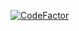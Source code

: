 [![CodeFactor](https://www.codefactor.io/repository/github/errror404/webclock/badge)](https://www.codefactor.io/repository/github/errror404/webclock)
